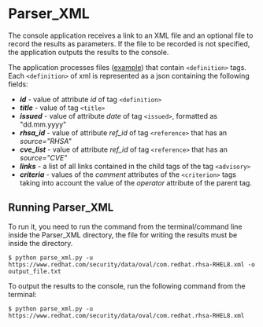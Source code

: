 Parser_XML
========================
The console application receives a link to an XML file and an optional file to record the results as parameters.
If the file to be recorded is not specified, the application outputs the results to the console.

The application processes files 
([example](https://www.redhat.com/security/data/oval/com.redhat.rhsa-RHEL8.xml)) 
that contain `<definition>` tags. 
Each `<definition>` of xml is represented as a json containing the following fields: 
- ***id*** - value of attribute *id* of tag `<definition>`
- ***title*** - value of tag `<title>`
- ***issued*** - value of attribute *date* of tag `<issued>`, formatted as "dd.mm.yyyy"
- ***rhsa_id*** - value of attribute *ref_id* of tag `<reference>` that has an *source="RHSA"*
- ***cve_list*** - value of attribute *ref_id* of tag `<reference>` that has an *source="CVE"*
- ***links*** - a list of all links contained in the child tags of the tag `<advisory>`
- ***criteria*** - values of the *comment* attributes of the `<criterion>` tags taking into account the value 
of the *operator* attribute of the parent tag.

Running Parser_XML
------------------------
To run it, you need to run the command from the terminal/command line inside the Parser_XML directory, 
the file for writing the results must be inside the directory.  
```
$ python parse_xml.py -u https://www.redhat.com/security/data/oval/com.redhat.rhsa-RHEL8.xml -o output_file.txt
```
To output the results to the console, run the following command from the terminal:
```
$ python parse_xml.py -u https://www.redhat.com/security/data/oval/com.redhat.rhsa-RHEL8.xml
```


